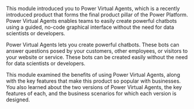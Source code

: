 This module introduced you to Power Virtual Agents, which is a recently introduced product that forms the final product pillar of the Power Platform. Power Virtual Agents enables teams to easily create powerful chatbots using a guided, no-code graphical interface without the need for data scientists or developers.

Power Virtual Agents lets you create powerful chatbots. These bots can answer questions posed by your customers, other employees, or visitors to your website or service. These bots can be created easily without the need for data scientists or developers.

This module examined the benefits of using Power Virtual Agents, along with the key features that make this product so popular with businesses. You also learned about the two versions of Power Virtual Agents, the key features of each, and the business scenarios for which each version is designed.

